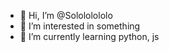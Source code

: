 - 👋 Hi, I’m @Solololololo
- 👀 I’m interested in something
- 🌱 I’m currently learning python, js

<!---
Solololololo/Solololololo is a ✨ special ✨ repository because its `README.md` (this file) appears on your GitHub profile.
You can click the Preview link to take a look at your changes.
--->
